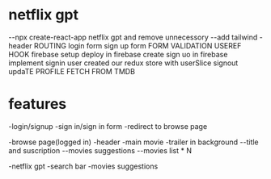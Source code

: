 # netflix gpt

--npx create-react-app netflix gpt and remove unnecessory
--add tailwind
-header
ROUTING
   login form
   sign up form
   FORM VALIDATION
   USEREF HOOK
   firebase setup
   deploy in firebase
   create sign uo in firebase
   implement signin user
   created our redux store with userSlice 
   signout
   updaTE PROFILE
   FETCH FROM TMDB

# features
-login/signup
     -sign in/sign in form
     -redirect to browse page

-browse page(logged in)
    -header
    -main movie
       -trailer in background
         --title and suscription
        --movies suggestions
          --movies list * N

-netflix gpt
     -search bar
     -movies suggestions
